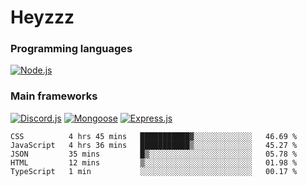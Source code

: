 # Heyzzz  

### Programming languages  

[![Node.js](https://img.shields.io/badge/-Node.js-262626?style=for-the-badge)](https://nodejs.org/ru)

### Main frameworks

[![Discord.js](https://img.shields.io/badge/-Discord.js-262626?style=for-the-badge)](https://www.npmjs.com/package/discord.js) [![Mongoose](https://img.shields.io/badge/-Mongoose-262626?style=for-the-badge)](https://www.npmjs.com/package/mongoose) [![Express.js](https://img.shields.io/badge/-Express.js-262626?style=for-the-badge)](https://www.npmjs.com/package/express)
<!--START_SECTION:waka-->
```text
CSS          4 hrs 45 mins   ███████████▓░░░░░░░░░░░░░   46.69 % 
JavaScript   4 hrs 36 mins   ███████████▒░░░░░░░░░░░░░   45.27 % 
JSON         35 mins         █▒░░░░░░░░░░░░░░░░░░░░░░░   05.78 % 
HTML         12 mins         ▒░░░░░░░░░░░░░░░░░░░░░░░░   01.98 % 
TypeScript   1 min           ░░░░░░░░░░░░░░░░░░░░░░░░░   00.17 % 
```
<!--END_SECTION:waka-->
